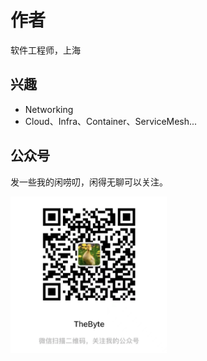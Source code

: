 # 作者

软件工程师，上海

## 兴趣

- Networking
- Cloud、Infra、Container、ServiceMesh...

## 公众号

发一些我的闲唠叨，闲得无聊可以关注。
<div  align="left">
	<img src="./assets/qrcode-v2.png" width = "250"  align=center />
</div>

<div style="display: none">

《深入高可用系统原理与设计》

第一章《云原生》 done
第二章《极致网络》done
第三章《Linux 内核》done
第四章《负载均衡》 
第五章《分布式事务》
第六章《分布式共识》

第七章《容器编排技术》
第八章《服务网格》 done
第九章《可观测技术》done
第十章《gitops 》

</div>

